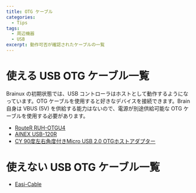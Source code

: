 ```yaml
---
title: OTG ケーブル
categories:
  - Tips
tags:
  - 周辺機器
  - USB
excerpt: 動作可否が確認されたケーブルの一覧
---
```



# 使える USB OTG ケーブル一覧

Brainux の初期状態では、USB コントローラはホストとして動作するようになっています。OTG ケーブルを使用すると好きなデバイスを接続できます。Brain 自身は VBUS (5V) を供給する能力はないので、電源が別途供給可能な OTG ケーブルを使用する必要があります。

- [RouteR RUH-OTGU4](https://amz.run/4Kue)
- [AINEX USB-120R](https://www.sengoku.co.jp/mod/sgk_cart/detail.php?code=EEHD-5EHA)
- [CY 90度左右角度付きMicro USB 2.0 OTGホストアダプター](https://amz.run/4LXg)


# 使えない USB OTG ケーブル一覧

- [Easi-Cable](https://amz.run/4KqD)


